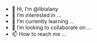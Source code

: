 - 👋 Hi, I’m @libialany
- 👀 I’m interested in ...
- 🌱 I’m currently learning ...
- 💞️ I’m looking to collaborate on ...
- 📫 How to reach me ...

<!---
libialany/libialany is a ✨ special ✨ repository because its `README.md` (this file) appears on your GitHub profile.
You can click the Preview link to take a look at your changes.
--->
